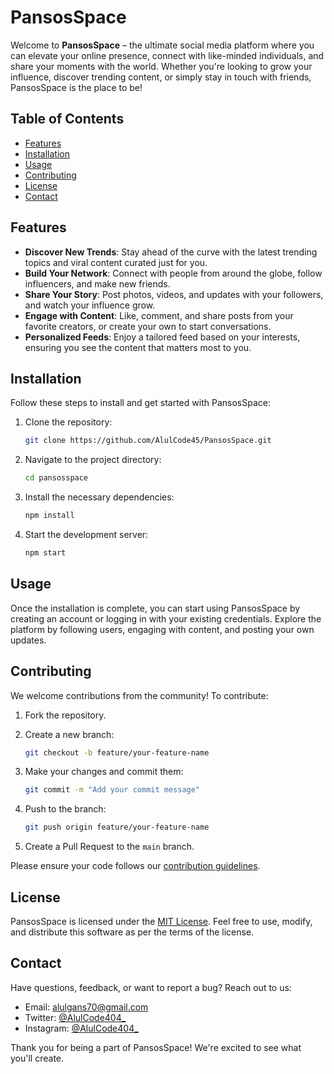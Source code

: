 # PansosSpace

Welcome to **PansosSpace** – the ultimate social media platform where you can elevate your online presence, connect with like-minded individuals, and share your moments with the world. Whether you're looking to grow your influence, discover trending content, or simply stay in touch with friends, PansosSpace is the place to be!

## Table of Contents

- [Features](#features)
- [Installation](#installation)
- [Usage](#usage)
- [Contributing](#contributing)
- [License](#license)
- [Contact](#contact)

## Features

- **Discover New Trends**: Stay ahead of the curve with the latest trending topics and viral content curated just for you.
- **Build Your Network**: Connect with people from around the globe, follow influencers, and make new friends.
- **Share Your Story**: Post photos, videos, and updates with your followers, and watch your influence grow.
- **Engage with Content**: Like, comment, and share posts from your favorite creators, or create your own to start conversations.
- **Personalized Feeds**: Enjoy a tailored feed based on your interests, ensuring you see the content that matters most to you.

## Installation

Follow these steps to install and get started with PansosSpace:

1. Clone the repository:

    ```bash
    git clone https://github.com/AlulCode45/PansosSpace.git
    ```

2. Navigate to the project directory:

    ```bash
    cd pansosspace
    ```

3. Install the necessary dependencies:

    ```bash
    npm install
    ```

4. Start the development server:

    ```bash
    npm start
    ```

## Usage

Once the installation is complete, you can start using PansosSpace by creating an account or logging in with your existing credentials. Explore the platform by following users, engaging with content, and posting your own updates.

## Contributing

We welcome contributions from the community! To contribute:

1. Fork the repository.
2. Create a new branch:

    ```bash
    git checkout -b feature/your-feature-name
    ```

3. Make your changes and commit them:

    ```bash
    git commit -m "Add your commit message"
    ```

4. Push to the branch:

    ```bash
    git push origin feature/your-feature-name
    ```

5. Create a Pull Request to the `main` branch.

Please ensure your code follows our [contribution guidelines](CONTRIBUTING.md).

## License

PansosSpace is licensed under the [MIT License](LICENSE). Feel free to use, modify, and distribute this software as per the terms of the license.

## Contact

Have questions, feedback, or want to report a bug? Reach out to us:

- Email: <alulgans70@gmail.com>
- Twitter: [@AlulCode404_](https://twitter.com/AlulCode404_)
- Instagram: [@AlulCode404_](https://instagram.com/AlulCode404_)

Thank you for being a part of PansosSpace! We're excited to see what you'll create.
